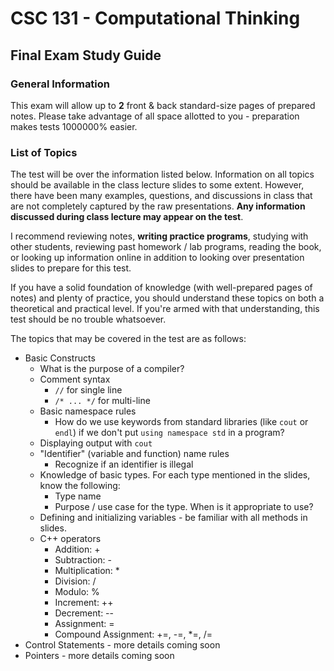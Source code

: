 # CSC 131 - Computational Thinking
## Final Exam Study Guide
### General Information
This exam will allow up to **2** front & back standard-size pages of prepared notes. Please take advantage of all space allotted to you - preparation makes tests 1000000% easier.

### List of Topics

The test will be over the information listed below. Information on all topics should be available in the class lecture slides to some extent. However, there have been many examples, questions, and discussions in class that are not completely captured by the raw presentations. **Any information discussed during class lecture may appear on the test**.

I recommend reviewing notes, **writing practice programs**, studying with other students, reviewing past homework / lab programs, reading the book, or looking up information online in addition to looking over presentation slides to prepare for this test.

If you have a solid foundation of knowledge (with well-prepared pages of notes) and plenty of practice, you should understand these topics on both a theoretical and practical level. If you're armed with that understanding, this test should be no trouble whatsoever.

The topics that may be covered in the test are as follows:
 * Basic Constructs
     * What is the purpose of a compiler?
     * Comment syntax 
         * `//` for single line
         * `/* ... */` for multi-line
     * Basic namespace rules
         * How do we use keywords from standard libraries (like `cout` or `endl`) if we don't put `using namespace std` in a program?
     * Displaying output with `cout`
     * "Identifier" (variable and function) name rules
         * Recognize if an identifier is illegal
     * Knowledge of basic types. For each type mentioned in the slides, know the following:
         * Type name
         * Purpose / use case for the type. When is it appropriate to use?
     * Defining and initializing variables - be familiar with all methods in slides.
     * C++ operators
         * Addition: \+
         * Subtraction: \-
         * Multiplication: \*
         * Division: /
         * Modulo: %
         * Increment: ++
         * Decrement: --
         * Assignment: =
         * Compound Assignment: +=, -=, *=, /=
 * Control Statements - more details coming soon
 * Pointers - more details coming soon
